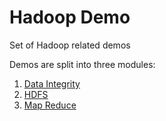 # Hadoop Demo

Set of Hadoop related demos

Demos are split into three modules:

1. [Data Integrity](DataIntegrity/README.md)
2. [HDFS](HDFSdemo/README.md)
3. [Map Reduce](MapReduceDemo/README.md)
